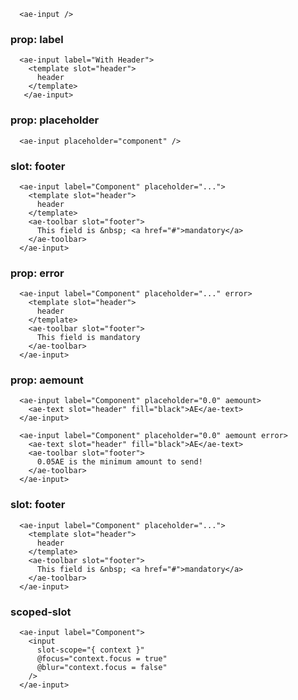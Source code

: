 ```vue
  <ae-input />
``` 

### prop: label
```vue
  <ae-input label="With Header">
    <template slot="header">
      header
    </template>
   </ae-input>
``` 

### prop: placeholder
```vue
  <ae-input placeholder="component" />
``` 

### slot: footer
```vue
  <ae-input label="Component" placeholder="...">
    <template slot="header">
      header
    </template>
    <ae-toolbar slot="footer">
      This field is &nbsp; <a href="#">mandatory</a>
    </ae-toolbar>
  </ae-input>
``` 

### prop: error
```vue
  <ae-input label="Component" placeholder="..." error>
    <template slot="header">
      header
    </template>
    <ae-toolbar slot="footer">
      This field is mandatory
    </ae-toolbar>
  </ae-input>
``` 

### prop: aemount
```vue
  <ae-input label="Component" placeholder="0.0" aemount>
    <ae-text slot="header" fill="black">AE</ae-text>
  </ae-input>
``` 

```vue
  <ae-input label="Component" placeholder="0.0" aemount error>
    <ae-text slot="header" fill="black">AE</ae-text>
    <ae-toolbar slot="footer">
      0.05AE is the minimum amount to send!
    </ae-toolbar>
  </ae-input>
``` 

### slot: footer
```vue
  <ae-input label="Component" placeholder="...">
    <template slot="header">
      header
    </template>
    <ae-toolbar slot="footer">
      This field is &nbsp; <a href="#">mandatory</a>
    </ae-toolbar>
  </ae-input>
``` 

### scoped-slot
```vue
  <ae-input label="Component">
    <input
      slot-scope="{ context }"
      @focus="context.focus = true" 
      @blur="context.focus = false" 
    />
  </ae-input>
``` 
